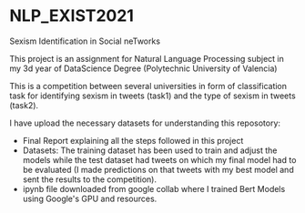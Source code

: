 # NLP_EXIST2021
Sexism Identification in Social neTworks  

This project is an assignment for Natural Language Processing subject in my 3d year of DataScience Degree (Polytechnic University of Valencia)  

This is a competition between several universities in form of classification task for identifying sexism in tweets (task1) and the type of sexism in tweets (task2).  


I have upload the necessary datasets for understanding this reposotory:
- Final Report explaining all the steps followed in this project
- Datasets:
  The training dataset has been used to train and adjust the models while the test dataset had tweets on which my final model had to be evaluated (I made     predictions on that tweets with my best model and sent the results to the competition).
- ipynb file downloaded from google collab where I trained Bert Models using Google's GPU and resources.
